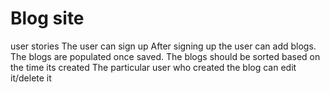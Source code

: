 # Blog site
user stories
The user can sign up
After signing up the user can add blogs.
The blogs are populated once saved.
The blogs should be sorted based on the time its created
The particular user who created the blog can edit it/delete it
